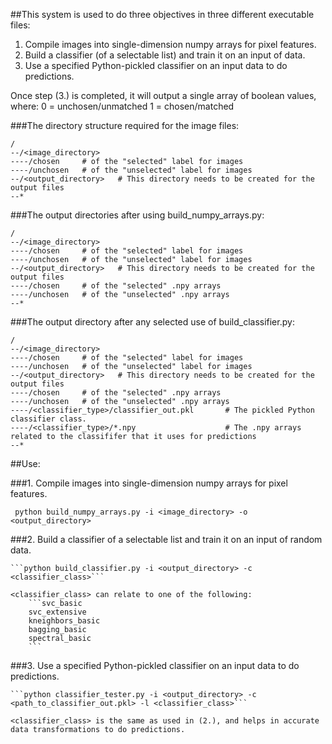##This system is used to do three objectives in three different executable files:

1. Compile images into single-dimension numpy arrays for pixel features.
2. Build a classifier (of a selectable list) and train it on an input of data.
3. Use a specified Python-pickled classifier on an input data to do predictions.

Once step (3.) is completed, it will output a single array of boolean values, where:
    0 = unchosen/unmatched
    1 = chosen/matched

###The directory structure required for the image files:
```
/
--/<image_directory>
----/chosen     # of the "selected" label for images
----/unchosen   # of the "unselected" label for images
--/<output_directory>   # This directory needs to be created for the output files
--*
```
###The output directories after using build_numpy_arrays.py:
```
/
--/<image_directory>
----/chosen     # of the "selected" label for images
----/unchosen   # of the "unselected" label for images
--/<output_directory>   # This directory needs to be created for the output files
----/chosen     # of the "selected" .npy arrays
----/unchosen   # of the "unselected" .npy arrays
--*
```
###The output directory after any selected use of build_classifier.py:
```
/
--/<image_directory>
----/chosen     # of the "selected" label for images
----/unchosen   # of the "unselected" label for images
--/<output_directory>   # This directory needs to be created for the output files
----/chosen     # of the "selected" .npy arrays
----/unchosen   # of the "unselected" .npy arrays
----/<classifier_type>/classifier_out.pkl       # The pickled Python classifier class.
----/<classifier_type>/*.npy                    # The .npy arrays related to the classififer that it uses for predictions
--*
```
##Use:

###1. Compile images into single-dimension numpy arrays for pixel features.

   ``` python build_numpy_arrays.py -i <image_directory> -o <output_directory>```

###2. Build a classifier of a selectable list and train it on an input of random data.

    ```python build_classifier.py -i <output_directory> -c <classifier_class>```

    <classifier_class> can relate to one of the following:
        ```svc_basic
        svc_extensive
        kneighbors_basic
        bagging_basic
        spectral_basic
        ```
###3. Use a specified Python-pickled classifier on an input data to do predictions.

    ```python classifier_tester.py -i <output_directory> -c <path_to_classifier_out.pkl> -l <classifier_class>```
    
    <classifier_class> is the same as used in (2.), and helps in accurate data transformations to do predictions.


